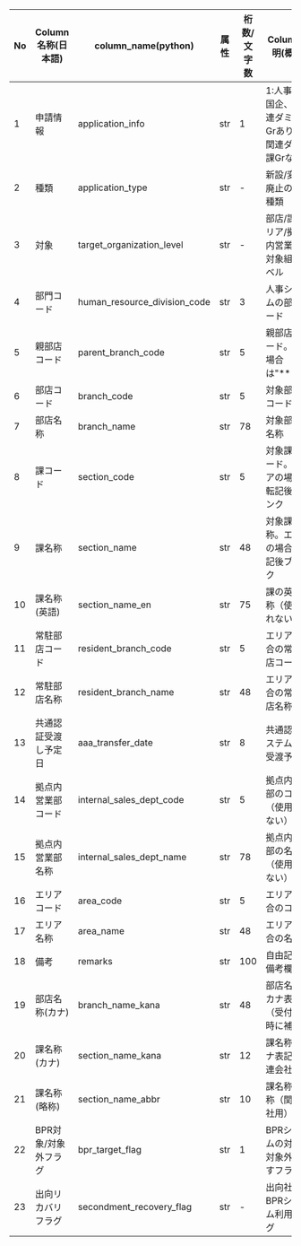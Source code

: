 | No | Column名称(日本語) | column_name(python) | 属性 | 桁数/文字数 | Column説明(概略) |
|----|-------------------|---------------------|------|-------------|------------------|
| 1 | 申請情報 | application_info | str | 1 | 1:人事、2:国企、3:関連ダミー課Grあり、4:関連ダミー課Grなし |
| 2 | 種類 | application_type | str | - | 新設/変更/廃止の申請種類 |
| 3 | 対象 | target_organization_level | str | - | 部店/課/エリア/拠点内営業部の対象組織レベル |
| 4 | 部門コード | human_resource_division_code | str | 3 | 人事システムの部門コード |
| 5 | 親部店コード | parent_branch_code | str | 5 | 親部店のコード。ない場合は"*****" |
| 6 | 部店コード | branch_code | str | 5 | 対象部店のコード |
| 7 | 部店名称 | branch_name | str | 78 | 対象部店の名称 |
| 8 | 課コード | section_code | str | 5 | 対象課のコード。エリアの場合は転記後ブランク |
| 9 | 課名称 | section_name | str | 48 | 対象課の名称。エリアの場合は転記後ブランク |
| 10 | 課名称(英語) | section_name_en | str | 75 | 課の英語名称（使用されない） |
| 11 | 常駐部店コード | resident_branch_code | str | 5 | エリアの場合の常駐部店コード |
| 12 | 常駐部店名称 | resident_branch_name | str | 48 | エリアの場合の常駐部店名称 |
| 13 | 共通認証受渡し予定日 | aaa_transfer_date | str | 8 | 共通認証システムへの受渡予定日 |
| 14 | 拠点内営業部コード | internal_sales_dept_code | str | 5 | 拠点内営業部のコード（使用されない） |
| 15 | 拠点内営業部名称 | internal_sales_dept_name | str | 78 | 拠点内営業部の名称（使用されない） |
| 16 | エリアコード | area_code | str | 5 | エリアの場合のコード |
| 17 | エリア名称 | area_name | str | 48 | エリアの場合の名称 |
| 18 | 備考 | remarks | str | 100 | 自由記述の備考欄 |
| 19 | 部店名称(カナ) | branch_name_kana | str | 48 | 部店名称のカナ表記（受付処理時に補記） |
| 20 | 課名称(カナ) | section_name_kana | str | 12 | 課名称のカナ表記（関連会社用） |
| 21 | 課名称(略称) | section_name_abbr | str | 10 | 課名称の略称（関連会社用） |
| 22 | BPR対象/対象外フラグ | bpr_target_flag | str | 1 | BPRシステムの対象/対象外を示すフラグ |
| 23 | 出向リカバリフラグ | secondment_recovery_flag | str | - | 出向社員のBPRシステム利用フラグ |





